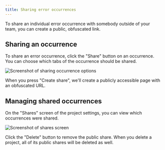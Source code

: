 ```yaml
---
title: Sharing error occurrences
---
```


To share an individual error occurrence with somebody outside of your team, you can create a public, obfuscated link.

## Sharing an occurrence

To share an error occurrence, click the "Share" button on an occurrence. You can choose which tabs of the occurrence should be shared.

![Screenshot of sharing occurrence options](/images/docs/share-occurrence-dialog.png)

When you press "Create share", we'll create a publicly accessible page with an obfuscated URL.

## Managing shared occurrences

On the "Shares" screen of the project settings, you can view which occurrences were shared.

![Screenshot of shares screen](/images/docs/shares.png)

Click the "Delete" button to remove the public share. When you delete a project, all of its public shares will be deleted as well.

